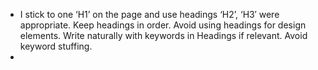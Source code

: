 - I stick to one ‘H1’ on the page and use headings ‘H2’, ‘H3′ were appropriate. Keep headings in order. Avoid using headings for design elements. Write naturally with keywords in Headings if relevant. Avoid keyword stuffing.
-
